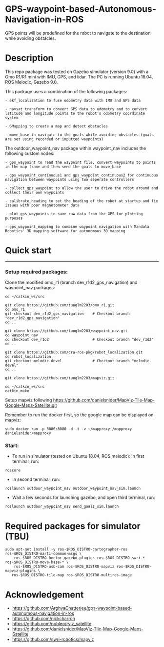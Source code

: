 # GPS-waypoint-based-Autonomous-Navigation-in-ROS
GPS points will be predefined for the robot to navigate to the destination while avoiding obstacles.


# Description

This repo package was tested on Gazebo simulator (version 9.0) with a Omo R1/R1 mini with IMU, GPS, and lidar. The PC is running Ubuntu 18.04, ROS Melodic, Gazebo 9.0.

This package uses a combination of the following packages:

	- ekf_localization to fuse odometry data with IMU and GPS data

	- navsat_transform to convert GPS data to odometry and to convert latitude and longitude points to the robot's odometry coordinate system

	- GMapping to create a map and detect obstacles
	
	- move_base to navigate to the goals while avoiding obstacles (goals are set using recorded or inputted waypoints)

The outdoor_waypoint_nav package within waypoint_nav includes the following custom nodes:
	
	- gps_waypoint to read the waypoint file, convert waypoints to points in the map frame and then send the goals to move_base
	
	- gps_waypoint_continuous1 and gps_waypoint_continuous2 for continuous navigation between waypoints using two seperate controllers
	
	- collect_gps_waypoint to allow the user to drive the robot around and collect their own waypoints
	
	- calibrate_heading to set the heading of the robot at startup and fix issues with poor magnetometer data
	
	- plot_gps_waypoints to save raw data from the GPS for plotting purposes
	
	- gps_waypoint_mapping to combine waypoint navigation with Mandala Robotics' 3D mapping software for autonomous 3D mapping


# Quick start

----------------
### Setup required packages:

Clone the modified omo_r1 (branch dev_r1d2_gps_navigation) and waypoint_nav packages:

```
cd ~/catkin_ws/src

git clone https://github.com/tunglm2203/omo_r1.git
cd omo_r1
git checkout dev_r1d2_gps_navigation    # Checkout branch "dev_r1d2_gps_navigation"
cd ..

git clone https://github.com/tunglm2203/waypoint_nav.git
cd waypoint_nav
cd checkout dev_r1d2                    # Checkout branch "dev_r1d2"
cd ..

git clone https://github.com/cra-ros-pkg/robot_localization.git
cd robot_localization
git checkout melodic-devel              # Checkout branch "melodic-devel"
cd ..

git clone https://github.com/tunglm2203/mapviz.git

cd ~/catkin_ws/src
catkin_make 
```

Setup mapviz following https://github.com/danielsnider/MapViz-Tile-Map-Google-Maps-Satellite.git

Remember to run the docker first, so the google map can be displayed on mapviz:
```
sudo docker run -p 8080:8080 -d -t -v ~/mapproxy:/mapproxy danielsnider/mapproxy
```

### Start:

- To run in simulator (tested on Ubuntu 18.04, ROS melodic):
In first terminal, run:
```
roscore
```

- In second terminal, run:
```
roslaunch outdoor_waypoint_nav outdoor_waypoint_nav_sim.launch
```

- Wait a few seconds for launching gazebo, and open third terminal, run:
```
roslaunch outdoor_waypoint_nav send_goals_sim.launch
```

# Required packages for simulator (TBU)
```
sudo apt-get install -y ros-$ROS_DISTRO-cartographer-ros ros-$ROS_DISTRO-marti-common-msgs \
    ros-$ROS_DISTRO-hector-gazebo-plugins ros-$ROS_DISTRO-swri-* ros-$ROS_DISTRO-move-base-* \
    ros-$ROS_DISTRO-usb-cam ros-$ROS_DISTRO-mapviz ros-$ROS_DISTRO-mapviz-plugins \
   ros-$ROS_DISTRO-tile-map ros-$ROS_DISTRO-multires-image
```


# Acknowledgement

- https://github.com/ArghyaChatterjee/gps-waypoint-based-autonomous-navigation-in-ros
- https://github.com/nickcharron
- https://github.com/nobleo/rviz_satellite
- https://github.com/danielsnider/MapViz-Tile-Map-Google-Maps-Satellite
- https://github.com/swri-robotics/mapviz
